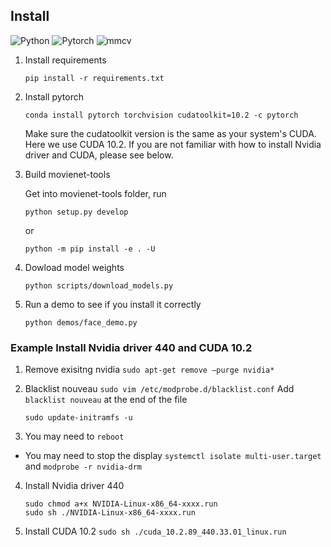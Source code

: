 ## Install

![Python](https://img.shields.io/badge/Python->=3.7-Blue?logo=python)  ![Pytorch](https://img.shields.io/badge/PyTorch->=1.3.0-Orange?logo=pytorch) ![mmcv](https://img.shields.io/badge/mmcv-%3E%3D0.5.0-green)


1. Install requirements

    ```pip install -r requirements.txt```

2. Install pytorch 

    ```conda install pytorch torchvision cudatoolkit=10.2 -c pytorch```

    Make sure the cudatoolkit version is the same as your system's CUDA. Here we use CUDA 10.2. If you are not familiar with how to install Nvidia driver and CUDA, please see below.

3. Build movienet-tools

    Get into movienet-tools folder, run
    
    ```python setup.py develop```
    
    or
    
    ```python -m pip install -e . -U```
    

4. Dowload model weights

    ```python scripts/download_models.py```

5. Run a demo to see if you install it correctly

    ```python demos/face_demo.py```


### Example Install Nvidia driver 440 and CUDA 10.2
1. Remove exisitng nvidia
    ```sudo apt-get remove –purge nvidia*```

2. Blacklist nouveau
    ```sudo vim /etc/modprobe.d/blacklist.conf```
    Add `blacklist nouveau` at the end of the file
    
    ```sudo update-initramfs -u```
3. You may need to `reboot`

- You may need to stop the display `systemctl isolate multi-user.target` and `modprobe -r nvidia-drm`

4. Install Nvidia driver 440
    ```
    sudo chmod a+x NVIDIA-Linux-x86_64-xxxx.run
    sudo sh ./NVIDIA-Linux-x86_64-xxxx.run
    ```

5. Install CUDA 10.2
    ```sudo sh ./cuda_10.2.89_440.33.01_linux.run```
